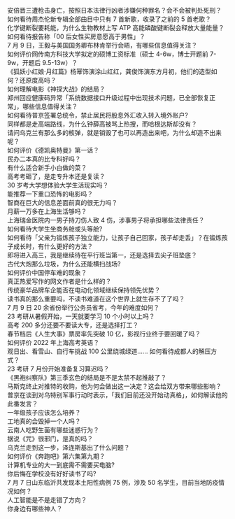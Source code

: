 安倍晋三遭枪击身亡，按照日本法律行凶者涉嫌何种罪名？会不会被判处死刑？  
如何看待周杰伦新专辑全部曲目中只有 7 首新歌，收录了之前的 5 首老歌？  
化学键断裂要耗能，为什么生物教材上写 ATP 高能磷酸键断裂会释放大量能量？  
如何看待报告称「00 后女性买房意愿高于男性」？  
7 月 9 日，王毅与美国国务卿布林肯举行会晤，有哪些信息值得关注？  
如何评价网传南方科技大学拟定的硕博工资标准（硕士 4-6w，博士开题前 7-9w，开题后 9.5-13w）？  
《狐妖小红娘·月红篇》杨幂饰演涂山红红，龚俊饰演东方月初，他们的造型如何？还原度高吗？  
如何理解电影《神探大战》的结局？  
郑州回应健康码异常「系统数据接口升级过程中出现技术问题，已全部恢复正常」，哪些信息值得关注？  
如何看待普京签署总统令，禁止居民将股息外汇收入转入境外账户?  
同样都是走高端路线，为什么钟薛高被骂上热搜，而哈根达斯却没有？  
请问乌克兰有那么多的核弹，就是销毁了也可以再造出来吧，为什么却造不出来呢？  
如何评价《德凯奥特曼》第一话？  
民办二本真的比专科好吗？  
有什么适合新手小白做的菜？  
高考考砸了，是走专升本还是复读？  
30 岁考大学想体验大学生活现实吗？  
能推荐一下重口恐怖的电影吗？  
智商在巨大的信息差面前真的很无力吗？  
月薪一万多在上海生活够吗？  
上海瑞金医院内一男子持刀伤人致 4 伤，涉事男子将承担哪些法律责任？  
如何看待大学生坐商务舱或头等舱?  
如何看待「父亲为锻炼孩子独立能力，让孩子自己回家，孩子却走丢」？在锻炼孩子成长时，有什么更好的方法？  
即将进入高三，我是继续待在平行班当第一，还是选择去尖子班垫底？  
古代大炮那么垃圾，为什么还能横扫战场?  
如何评价中国停车难的现象？  
真正热爱写作的网文作者是什么样的？  
传统豪华品牌车企能否在电动化领域继续保持领先优势？  
读书真的那么重要吗，不读书难道在这个世界上就生存不了了吗？  
7 月 9 日 20 余省份举行公务员省考，今年的难度如何？  
23 考研从暑假开始，一天就要学习 10 个小时以上吗？  
高考 200 多分还要不要读大专，还是选择打工？  
春节档后《人生大事》票房率先突破 10 亿，影视行业终于要回暖了吗？  
如何评价 2022 年上海高考英语？  
观日出、看雪山、自行车挑战 100 公里绕城绿道...... 如何看待成都人的解压方式？  
23 考研 7 月份开始准备复习算迟吗？  
《黑袍纠察队》第三季玄色的结局是不是太禁不起推敲了？  
马斯克终止对推特的收购，他为何会做出这一决定？这会给双方带来哪些影响？  
普京在谈到对乌特别军事行动时表示，「我们目前还没开始动真格」，如何解读他的此番发言？  
一年级孩子应该怎么培养？  
工地真的会毁掉一个人吗？  
云南人吃野生菌有哪些迷惑行为？  
据说《咒》很邪门，是真的吗？  
乌克兰走到这一步，泽连斯基出了什么问题？  
如何评价《奔跑吧》第六集第九期？  
计算机专业的大一到底需不需要买电脑?  
你后悔在学校没有好好读书了吗?  
7 月 7 日山东临沂共发现本土阳性病例 75 例，涉及 50 名学生，目前当地防疫情况如何？  
人工智能是不是走错了方向？  
你身边有哪些神人？  
